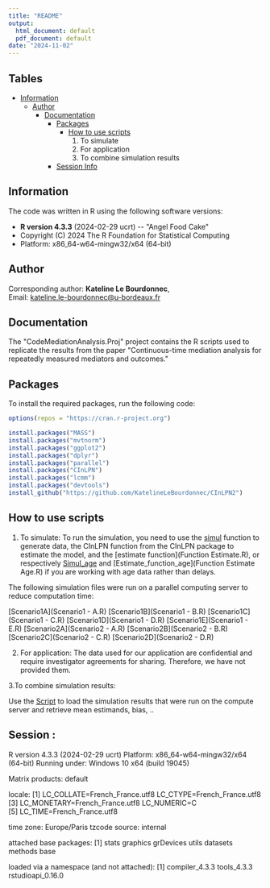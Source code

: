 ```yaml
---
title: "README"
output:
  html_document: default
  pdf_document: default
date: "2024-11-02"
---
```


## Tables
- [Information](#Information)
  - [Author](#author)
    - [Documentation](#Documentation)
      - [Packages](#packages)
        - [How to use scripts](#How-to-use-the-scripts)
          1) To simulate
          2) For application
          3) To combine simulation results
      - [Session Info](#Session-info)

## Information
The code was written in R using the following software versions:
- **R version 4.3.3** (2024-02-29 ucrt) -- "Angel Food Cake"
- Copyright (C) 2024 The R Foundation for Statistical Computing
- Platform: x86_64-w64-mingw32/x64 (64-bit)

## Author
Corresponding author: **Kateline Le Bourdonnec**,  
Email: [kateline.le-bourdonnec@u-bordeaux.fr](mailto:kateline.le-bourdonnec@u-bordeaux.fr)

## Documentation
The "CodeMediationAnalysis.Proj" project contains the R scripts used to replicate the results from the paper "Continuous-time mediation analysis for repeatedly measured mediators and outcomes."

## Packages

To install the required packages, run the following code:

```r
options(repos = "https://cran.r-project.org")

install.packages("MASS")
install.packages("mvtnorm")
install.packages("ggplot2")
install.packages("dplyr")
install.packages("parallel")
install.packages("CInLPN")
install.packages("lcmm")
install.packages("devtools")
install_github("https://github.com/KatelineLeBourdonnec/CInLPN2")
```
## How to use scripts


1. To simulate:
To run the simulation, you need to use the [simul](Simul.R) function to generate data, the CInLPN function from the CInLPN package to estimate the model, and the [estimate function](Function Estimate.R), or respectively [Simul_age](Simul_age.R) and [Estimate_function_age](Function Estimate Age.R) if you are working with age data rather than delays.

The following simulation files were run on a parallel computing server to reduce computation time:

[Scenario1A](Scenario1 - A.R)
[Scenario1B](Scenario1 - B.R)
[Scenario1C](Scenario1 - C.R)
[Scenario1D](Scenario1 - D.R)
[Scenario1E](Scenario1 - E.R)
[Scenario2A](Scenario2 - A.R)
[Scenario2B](Scenario2 - B.R)
[Scenario2C](Scenario2 - C.R)
[Scenario2D](Scenario2 - D.R)

2. For application:
The data used for our application are confidential and require investigator agreements for sharing. Therefore, we have not provided them.

3.To combine simulation results:

Use the [Script]("Concat_result.R") to load the simulation results that were run on the compute server and retrieve mean estimands, bias, ..

## Session :

R version 4.3.3 (2024-02-29 ucrt)
Platform: x86_64-w64-mingw32/x64 (64-bit)
Running under: Windows 10 x64 (build 19045)

Matrix products: default


locale:
[1] LC_COLLATE=French_France.utf8  LC_CTYPE=French_France.utf8   
[3] LC_MONETARY=French_France.utf8 LC_NUMERIC=C                  
[5] LC_TIME=French_France.utf8    

time zone: Europe/Paris
tzcode source: internal

attached base packages:
[1] stats     graphics  grDevices utils     datasets  methods   base     

loaded via a namespace (and not attached):
[1] compiler_4.3.3    tools_4.3.3       rstudioapi_0.16.0
